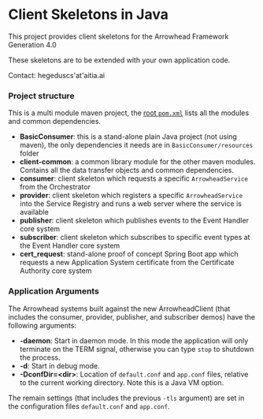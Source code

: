 # Client Skeletons in Java

This project provides client skeletons for the Arrowhead Framework Generation 4.0

These skeletons are to be extended with your own application code.

Contact: hegeduscs'at'aitia.ai

### Project structure

This is a multi module maven project, the [root `pom.xml`](https://github.com/arrowhead-f/client-java/blob/master/pom.xml) lists all the modules and common dependencies.

* **BasicConsumer**: this is a stand-alone plain Java project (not using maven), the only dependencies it needs are in `BasicConsumer/resources` folder
* **client-common**: a common library module for the other maven modules. Contains all the data transfer objects and common dependencies.
* **consumer**: client skeleton which requests a specific `ArrowheadService` from the Orchestrator
* **provider**: client skeleton which registers a specific `ArrowheadService` into the Service Registry and runs a web server where the service is available
* **publisher**: client skeleton which publishes events to the Event Handler core system
* **subscriber**: client skeleton which subscribes to specific event types at the Event Handler core system
* **cert_request**: stand-alone proof of concept Spring Boot app which requests a new Application System certificate from the Certificate Authority core system

### Application Arguments

The Arrowhead systems built against the new ArrowheadClient (that includes the consumer, provider, publisher, and
subscriber demos) have the following arguments:

* **-daemon**: Start in daemon mode. In this mode the application will only terminate on the TERM signal, otherwise you
can type `stop` to shutdown the process.
* **-d**: Start in debug mode.
* **-DconfDir=\<dir\>**: Location of `default.conf` and `app.conf` files, relative to the current working directory.
Note this is a Java VM option.

The remain settings (that includes the previous `-tls` argument) are set in the configuration files `default.conf` and
`app.conf`. 